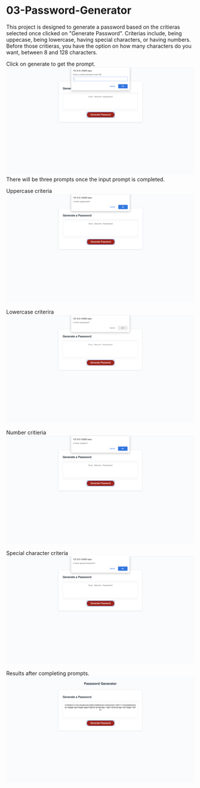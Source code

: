 # 03-Password-Generator

This project is designed to generate a password based on the critieras selected once clicked on "Generate Password". Criterias include, being uppecase, being lowercase, having special characters, or having numbers. Before those critieras, you have the option on how many characters do you want, between 8 and 128 characters.


Click on generate to get the prompt.
![FirstPrompt](/image/numberCharacter.png)
There will be three prompts once the input prompt is completed. 

Uppercase criteria
![jfojfsf](image/uppercase.png)

Lowercase criterira
![FirstPrompt](image/lowercase.png)

Number critieria 
![FirstPrompt](image/number.png)

Special character criteria 
![FirstPrompt](image/special.png)

Results after completing prompts.
![FirstPrompt](image/result.png)


